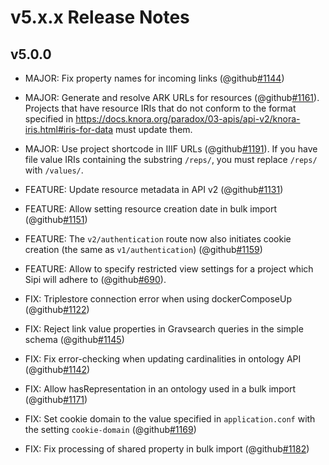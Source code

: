 # v5.x.x Release Notes


## v5.0.0

- MAJOR: Fix property names for incoming links (@github[#1144](#1144))
- MAJOR: Generate and resolve ARK URLs for resources (@github[#1161](#1161)). Projects
  that have resource IRIs that do not conform to the format specified in
  https://docs.knora.org/paradox/03-apis/api-v2/knora-iris.html#iris-for-data
  must update them.
- MAJOR: Use project shortcode in IIIF URLs (@github[#1191](#1191)). If you have file value IRIs containing the substring `/reps/`, you must replace `/reps/` with `/values/`.

- FEATURE: Update resource metadata in API v2 (@github[#1131](#1131))
- FEATURE: Allow setting resource creation date in bulk import (@github[#1151](#1151))
- FEATURE: The `v2/authentication` route now also initiates cookie creation (the same as `v1/authentication`) (@github[#1159](#1159))
- FEATURE: Allow to specify restricted view settings for a project which Sipi will adhere to (@github[#690](#690)).

- FIX: Triplestore connection error when using dockerComposeUp (@github[#1122](#1122))
- FIX: Reject link value properties in Gravsearch queries in the simple schema (@github[#1145](#1145))
- FIX: Fix error-checking when updating cardinalities in ontology API (@github[#1142](#1142))
- FIX: Allow hasRepresentation in an ontology used in a bulk import (@github[#1171](#1171))
- FIX: Set cookie domain to the value specified in `application.conf` with the setting `cookie-domain` (@github[#1169](#1169))
- FIX: Fix processing of shared property in bulk import (@github[#1182](#1182))

